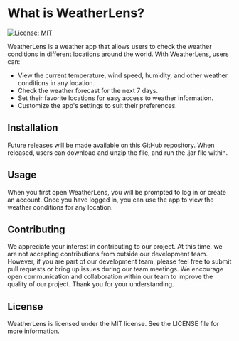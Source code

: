 # What is WeatherLens?

[![License: MIT](https://img.shields.io/badge/License-MIT-yellow.svg)](https://opensource.org/licenses/MIT)

WeatherLens is a weather app that allows users to check the weather conditions in different locations around the world. With WeatherLens, users can:

* View the current temperature, wind speed, humidity, and other weather conditions in any location.
* Check the weather forecast for the next 7 days.
* Set their favorite locations for easy access to weather information.
* Customize the app's settings to suit their preferences.

## Installation
Future releases will be made available on this GitHub repository. When released, users can download and unzip the file, and run the .jar file within.

## Usage
When you first open WeatherLens, you will be prompted to log in or create an account. Once you have logged in, you can use the app to view the weather conditions for any location.

## Contributing
We appreciate your interest in contributing to our project. At this time, we are not accepting contributions from outside our development team. However, if you are part of our development team, please feel free to submit pull requests or bring up issues during our team meetings. We encourage open communication and collaboration within our team to improve the quality of our project. Thank you for your understanding.

## License
WeatherLens is licensed under the MIT license. See the LICENSE file for more information.
